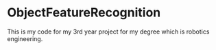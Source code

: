 # ObjectFeatureRecognition
This is my code for my 3rd year project for my degree which is robotics engineering.

